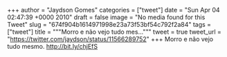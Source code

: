 
+++
author = "Jaydson Gomes"
categories = ["tweet"]
date = "Sun Apr 04 02:47:39 +0000 2010"
draft = false
image = "No media found for this Tweet"
slug = "674f904b1614971998e23a73f53bf54c792f2a84"
tags = ["tweet"]
title = """Morro e não vejo tudo mes..."""
tweet = true
tweet_url = "https://twitter.com/jaydson/status/11566289752"
+++
Morro e não vejo tudo mesmo. http://bit.ly/chjEfS
